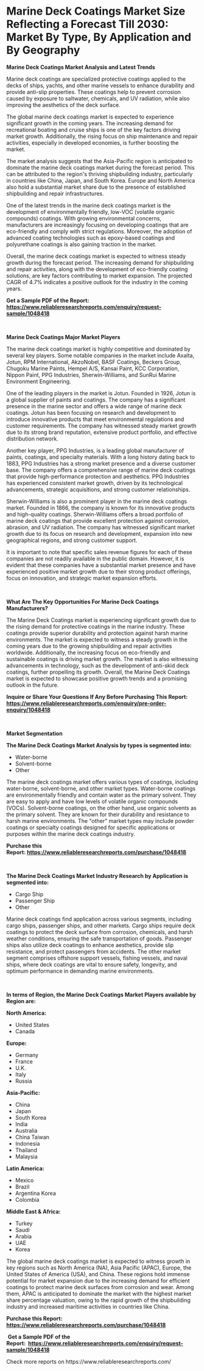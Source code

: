 <p><h1>Marine Deck Coatings Market Size Reflecting a Forecast Till 2030: Market By Type, By Application and By Geography</h1></p><p><strong>Marine Deck Coatings Market Analysis and Latest Trends</strong></p>
<p><p>Marine deck coatings are specialized protective coatings applied to the decks of ships, yachts, and other marine vessels to enhance durability and provide anti-slip properties. These coatings help to prevent corrosion caused by exposure to saltwater, chemicals, and UV radiation, while also improving the aesthetics of the deck surface.</p><p>The global marine deck coatings market is expected to experience significant growth in the coming years. The increasing demand for recreational boating and cruise ships is one of the key factors driving market growth. Additionally, the rising focus on ship maintenance and repair activities, especially in developed economies, is further boosting the market.</p><p>The market analysis suggests that the Asia-Pacific region is anticipated to dominate the marine deck coatings market during the forecast period. This can be attributed to the region's thriving shipbuilding industry, particularly in countries like China, Japan, and South Korea. Europe and North America also hold a substantial market share due to the presence of established shipbuilding and repair infrastructures.</p><p>One of the latest trends in the marine deck coatings market is the development of environmentally friendly, low-VOC (volatile organic compounds) coatings. With growing environmental concerns, manufacturers are increasingly focusing on developing coatings that are eco-friendly and comply with strict regulations. Moreover, the adoption of advanced coating technologies such as epoxy-based coatings and polyurethane coatings is also gaining traction in the market.</p><p>Overall, the marine deck coatings market is expected to witness steady growth during the forecast period. The increasing demand for shipbuilding and repair activities, along with the development of eco-friendly coating solutions, are key factors contributing to market expansion. The projected CAGR of 4.7% indicates a positive outlook for the industry in the coming years.</p></p>
<p><strong>Get a Sample PDF of the Report:&nbsp; <a href="https://www.reliableresearchreports.com/enquiry/request-sample/1048418">https://www.reliableresearchreports.com/enquiry/request-sample/1048418</a></strong></p>
<p>&nbsp;</p>
<p><strong>Marine Deck Coatings Major Market Players</strong></p>
<p><p>The marine deck coatings market is highly competitive and dominated by several key players. Some notable companies in the market include Axalta, Jotun, RPM International, AkzoNobel, BASF Coatings, Beckers Group, Chugoku Marine Paints, Hempel A/S, Kansai Paint, KCC Corporation, Nippon Paint, PPG Industries, Sherwin-Williams, and SunRui Marine Environment Engineering.</p><p>One of the leading players in the market is Jotun. Founded in 1926, Jotun is a global supplier of paints and coatings. The company has a significant presence in the marine sector and offers a wide range of marine deck coatings. Jotun has been focusing on research and development to introduce innovative products that meet environmental regulations and customer requirements. The company has witnessed steady market growth due to its strong brand reputation, extensive product portfolio, and effective distribution network.</p><p>Another key player, PPG Industries, is a leading global manufacturer of paints, coatings, and specialty materials. With a long history dating back to 1883, PPG Industries has a strong market presence and a diverse customer base. The company offers a comprehensive range of marine deck coatings that provide high-performance protection and aesthetics. PPG Industries has experienced consistent market growth, driven by its technological advancements, strategic acquisitions, and strong customer relationships.</p><p>Sherwin-Williams is also a prominent player in the marine deck coatings market. Founded in 1866, the company is known for its innovative products and high-quality coatings. Sherwin-Williams offers a broad portfolio of marine deck coatings that provide excellent protection against corrosion, abrasion, and UV radiation. The company has witnessed significant market growth due to its focus on research and development, expansion into new geographical regions, and strong customer support.</p><p>It is important to note that specific sales revenue figures for each of these companies are not readily available in the public domain. However, it is evident that these companies have a substantial market presence and have experienced positive market growth due to their strong product offerings, focus on innovation, and strategic market expansion efforts.</p></p>
<p>&nbsp;</p>
<p><strong>What Are The Key Opportunities For Marine Deck Coatings Manufacturers?</strong></p>
<p><p>The Marine Deck Coatings market is experiencing significant growth due to the rising demand for protective coatings in the marine industry. These coatings provide superior durability and protection against harsh marine environments. The market is expected to witness a steady growth in the coming years due to the growing shipbuilding and repair activities worldwide. Additionally, the increasing focus on eco-friendly and sustainable coatings is driving market growth. The market is also witnessing advancements in technology, such as the development of anti-skid deck coatings, further propelling its growth. Overall, the Marine Deck Coatings market is expected to showcase positive growth trends and a promising outlook in the future.</p></p>
<p><strong>Inquire or Share Your Questions If Any Before Purchasing This Report: <a href="https://www.reliableresearchreports.com/enquiry/pre-order-enquiry/1048418">https://www.reliableresearchreports.com/enquiry/pre-order-enquiry/1048418</a></strong></p>
<p>&nbsp;</p>
<p><strong>Market Segmentation</strong></p>
<p><strong>The Marine Deck Coatings Market Analysis by types is segmented into:</strong></p>
<p><ul><li>Water-borne</li><li>Solvent-borne</li><li>Other</li></ul></p>
<p><p>The marine deck coatings market offers various types of coatings, including water-borne, solvent-borne, and other market types. Water-borne coatings are environmentally friendly and contain water as the primary solvent. They are easy to apply and have low levels of volatile organic compounds (VOCs). Solvent-borne coatings, on the other hand, use organic solvents as the primary solvent. They are known for their durability and resistance to harsh marine environments. The "other" market types may include powder coatings or specialty coatings designed for specific applications or purposes within the marine deck coatings industry.</p></p>
<p><strong>Purchase this Report:&nbsp;<a href="https://www.reliableresearchreports.com/purchase/1048418">https://www.reliableresearchreports.com/purchase/1048418</a></strong></p>
<p>&nbsp;</p>
<p><strong>The Marine Deck Coatings Market Industry Research by Application is segmented into:</strong></p>
<p><ul><li>Cargo Ship</li><li>Passenger Ship</li><li>Other</li></ul></p>
<p><p>Marine deck coatings find application across various segments, including cargo ships, passenger ships, and other markets. Cargo ships require deck coatings to protect the deck surface from corrosion, chemicals, and harsh weather conditions, ensuring the safe transportation of goods. Passenger ships also utilize deck coatings to enhance aesthetics, provide slip resistance, and protect passengers from accidents. The other market segment comprises offshore support vessels, fishing vessels, and naval ships, where deck coatings are vital to ensure safety, longevity, and optimum performance in demanding marine environments.</p></p>
<p>&nbsp;</p>
<p><strong>In terms of Region, the Marine Deck Coatings Market Players available by Region are:</strong></p>
<p>
    <p> <strong> North America: </strong>
        <ul>
            <li>United States</li>
            <li>Canada</li>
        </ul>
        </p> 
    <p> <strong> Europe: </strong>
        <ul>
            <li>Germany</li>
            <li>France</li>
            <li>U.K.</li>
            <li>Italy</li>
            <li>Russia</li>
        </ul>
        </p> 
    <p> <strong> Asia-Pacific: </strong>
        <ul>
            <li>China</li>
            <li>Japan</li>
            <li>South Korea</li>
            <li>India</li>
            <li>Australia</li>
            <li>China Taiwan</li>
            <li>Indonesia</li>
            <li>Thailand</li>
            <li>Malaysia</li>
        </ul>
        </p> 
    <p> <strong> Latin America: </strong>
        <ul>
            <li>Mexico</li>
            <li>Brazil</li>
            <li>Argentina Korea</li>
            <li>Colombia</li>
        </ul>
        </p> 
    <p> <strong> Middle East & Africa: </strong>
        <ul>
            <li>Turkey</li>
            <li>Saudi</li>
            <li>Arabia</li>
            <li>UAE</li>
            <li>Korea</li>
        </ul>
    </p>
    </p>
<p><p>The global marine deck coatings market is expected to witness growth in key regions such as North America (NA), Asia Pacific (APAC), Europe, the United States of America (USA), and China. These regions hold immense potential for market expansion due to the increasing demand for efficient coatings to protect marine deck surfaces from corrosion and wear. Among them, APAC is anticipated to dominate the market with the highest market share percentage valuation, owing to the rapid growth of the shipbuilding industry and increased maritime activities in countries like China.</p></p>
<p><strong>Purchase this Report: <a href="https://www.reliableresearchreports.com/purchase/1048418">https://www.reliableresearchreports.com/purchase/1048418</a></strong></p>
<p>&nbsp;<strong>Get a Sample PDF of the Report:&nbsp;&nbsp;<a href="https://www.reliableresearchreports.com/enquiry/request-sample/1048418">https://www.reliableresearchreports.com/enquiry/request-sample/1048418</a></strong></p>
<p><strong></strong></p>
<p>Check more reports on https://www.reliableresearchreports.com/</p>